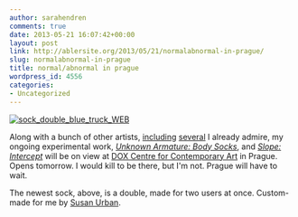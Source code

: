 ```yaml
---
author: sarahendren
comments: true
date: 2013-05-21 16:07:42+00:00
layout: post
link: http://ablersite.org/2013/05/21/normalabnormal-in-prague/
slug: normalabnormal-in-prague
title: normal/abnormal in prague
wordpress_id: 4556
categories:
- Uncategorized
---
```


[![sock_double_blue_truck_WEB](http://ablersite.files.wordpress.com/2013/05/sock_double_blue_truck_web.jpg)](http://ablersite.files.wordpress.com/2013/05/sock_double_blue_truck_web.jpg)



Along with a bunch of other artists, [including](http://wendyjacob.net/) [several](http://jennifercrupi.com/work.html) I already admire, my ongoing experimental work, [_Unknown Armature: Body Socks_](http://sarahendren.net/2012/01/03/unknown-armature-body-socks/), and [_Slope: Intercept_](http://slopeintercept.org/) will be on view at [DOX Centre for Contemporary Art](http://www.dox.cz/en/exhibitions/disabled-by-normality) in Prague. Opens tomorrow. I would kill to be there, but I'm not. Prague will have to wait.

The newest sock, above, is a double, made for two users at once. Custom-made for me by [Susan Urban](http://onestopsensoryshop.com/).
